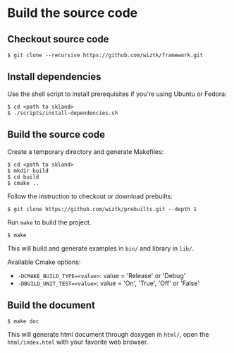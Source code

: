 Build the source code
=====================

## Checkout source code

```shell
$ git clone --recursive https://github.com/wiztk/framework.git
```

## Install dependencies

Use the shell script to install prerequisites if you're using Ubuntu or Fedora:

```shell
$ cd <path to skland>
$ ./scripts/install-dependencies.sh
```

## Build the source code

Create a temporary directory and generate Makefiles:

```shell
$ cd <path to skland>
$ mkdir build
$ cd build
$ cmake ..
```

Follow the instruction to checkout or download prebuilts:

```shell
$ git clone https://github.com/wiztk/prebuilts.git --depth 1
```

Run `make` to build the project.

```shel
$ make
```

This will build and generate examples in `bin/` and library in `lib/`.

Available Cmake options:

- `-DCMAKE_BUILD_TYPE=<value>`: value = 'Release' or 'Debug'
- `-DBUILD_UNIT_TEST=<value>`: value = 'On', 'True', 'Off' or 'False'

## Build the document

```shell
$ make doc
```

This will generate html document through doxygen in `html/`, open the
 `html/index.html` with your favorite web browser.
